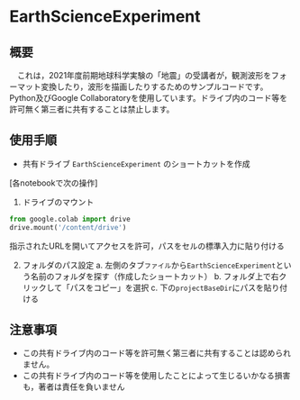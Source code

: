 # EarthScienceExperiment

## 概要
　これは，2021年度前期地球科学実験の「地震」の受講者が，観測波形をフォーマット変換したり，波形を描画したりするためのサンプルコードです。Python及びGoogle Collaboratoryを使用しています。ドライブ内のコード等を許可無く第三者に共有することは禁止します。

## 使用手順
- 共有ドライブ `EarthScienceExperiment` のショートカットを作成

[各notebookで次の操作]
1. ドライブのマウント
  ```python
  from google.colab import drive
  drive.mount('/content/drive') 
  ```
  指示されたURLを開いてアクセスを許可，パスをセルの標準入力に貼り付ける

2. フォルダのパス設定
  a. 左側のタブ`ファイル`から`EarthScienceExperiment`という名前のフォルダを探す（作成したショートカット）
  b. フォルダ上で右クリックして「パスをコピー」を選択
  c. 下の`projectBaseDir`にパスを貼り付ける

## 注意事項
- この共有ドライブ内のコード等を許可無く第三者に共有することは認められません。
- この共有ドライブ内のコード等を使用したことによって生じるいかなる損害も，著者は責任を負いません
